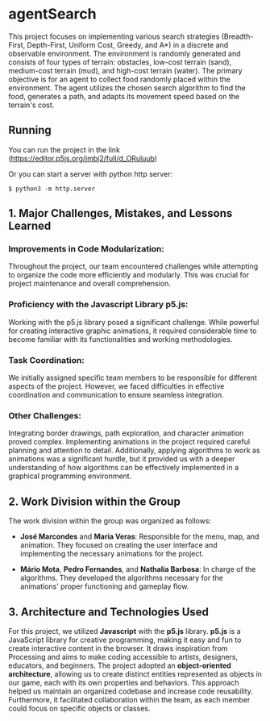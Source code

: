 # agentSearch
This project focuses on implementing various search strategies (Breadth-First, Depth-First, Uniform Cost, Greedy, and A*) in a discrete and observable environment. The environment is randomly generated and consists of four types of terrain: obstacles, low-cost terrain (sand), medium-cost terrain (mud), and high-cost terrain (water). The primary objective is for an agent to collect food randomly placed within the environment. The agent utilizes the chosen search algorithm to find the food, generates a path, and adapts its movement speed based on the terrain's cost.

## Running

You can run the project in the link (https://editor.p5js.org/jmbj2/full/d_ORuluub)

Or you can start a server with python http server:

```
$ python3 -m http.server
```

## 1. Major Challenges, Mistakes, and Lessons Learned

### Improvements in Code Modularization:
Throughout the project, our team encountered challenges while attempting to organize the code more efficiently and modularly. This was crucial for project maintenance and overall comprehension.

### Proficiency with the Javascript Library p5.js:
Working with the p5.js library posed a significant challenge. While powerful for creating interactive graphic animations, it required considerable time to become familiar with its functionalities and working methodologies.

### Task Coordination:
We initially assigned specific team members to be responsible for different aspects of the project. However, we faced difficulties in effective coordination and communication to ensure seamless integration.

### Other Challenges:
Integrating border drawings, path exploration, and character animation proved complex. Implementing animations in the project required careful planning and attention to detail. Additionally, applying algorithms to work as animations was a significant hurdle, but it provided us with a deeper understanding of how algorithms can be effectively implemented in a graphical programming environment.

## 2. Work Division within the Group

The work division within the group was organized as follows:

- **José Marcondes** and **Maria Veras**: Responsible for the menu, map, and animation. They focused on creating the user interface and implementing the necessary animations for the project.

- **Mário Mota**, **Pedro Fernandes**, and **Nathalia Barbosa**: In charge of the algorithms. They developed the algorithms necessary for the animations' proper functioning and gameplay flow.

## 3. Architecture and Technologies Used

For this project, we utilized **Javascript** with the **p5.js** library. **p5.js** is a JavaScript library for creative programming, making it easy and fun to create interactive content in the browser. It draws inspiration from Processing and aims to make coding accessible to artists, designers, educators, and beginners. The project adopted an **object-oriented architecture**, allowing us to create distinct entities represented as objects in our game, each with its own properties and behaviors. This approach helped us maintain an organized codebase and increase code reusability. Furthermore, it facilitated collaboration within the team, as each member could focus on specific objects or classes.

